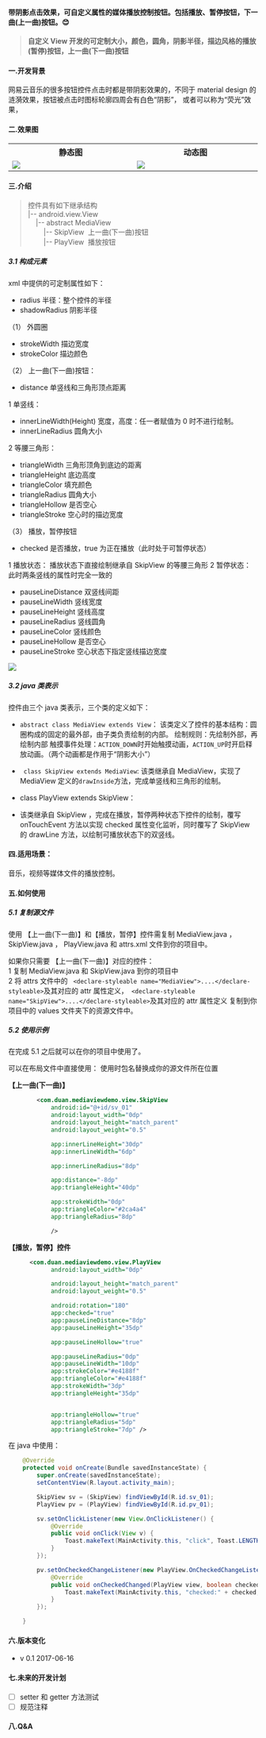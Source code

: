 ﻿#### 带阴影点击效果，可自定义属性的媒体播放控制按钮。包括播放、暂停按钮，下一曲(上一曲)按钮。:blush:

>**自定义 View 开发的可定制大小，颜色，圆角，阴影半径，描边风格的播放(暂停)按钮，上一曲(下一曲)按钮**

#### 一.开发背景
网易云音乐的很多按钮控件点击时都是带阴影效果的，不同于 material design 的涟漪效果，按钮被点击时图标轮廓四周会有白色“阴影”， 或者可以称为“荧光”效果，

#### 二.效果图
<table align="center">
<tr>
<th align="center">静态图</th>
<th align="center">动态图</th>
</tr>
<tr>
<td width="350"><img src="https://raw.githubusercontent.com/DuanJiaNing/MediaView/master/screenshort1.png" ></td>
<td width="350"><img src="https://raw.githubusercontent.com/DuanJiaNing/MediaView/master/screenshort.gif"></td>
</tr>
</table>

#### 三.介绍
> 控件具有如下继承结构<br>
> |-- android.view.View<br>
> &nbsp;&nbsp;&nbsp;&nbsp;|-- abstract MediaView<br>
> &nbsp;&nbsp;&nbsp;&nbsp;&nbsp;&nbsp;&nbsp;&nbsp;|-- SkipView&nbsp;&nbsp;上一曲(下一曲)按钮<br>
> &nbsp;&nbsp;&nbsp;&nbsp;&nbsp;&nbsp;&nbsp;&nbsp;|-- PlayView&nbsp;&nbsp;播放按钮<br>
##### 3.1 构成元素

xml 中提供的可定制属性如下：

- radius 半径：整个控件的半径
- shadowRadius 阴影半径

（1） 外圆圈

- strokeWidth 描边宽度
- strokeColor 描边颜色


（2） 上一曲(下一曲)按钮：

- distance 单竖线和三角形顶点距离

1 单竖线：

- innerLineWidth(Height) 宽度，高度：任一者赋值为 0 时不进行绘制。
- innerLineRadius 圆角大小

2 等腰三角形：

- triangleWidth 三角形顶角到底边的距离
- triangleHeight 底边高度
- triangleColor 填充颜色
- triangleRadius 圆角大小
- triangleHollow 是否空心
- triangleStroke 空心时的描边宽度

（3） 播放，暂停按钮

- checked 是否播放，true 为正在播放（此时处于可暂停状态）

1 播放状态：
播放状态下直接绘制继承自 SkipView 的等腰三角形
2 暂停状态：此时两条竖线的属性时完全一致的

- pauseLineDistance 双竖线间距
- pauseLineWidth 竖线宽度
- pauseLineHeight 竖线高度
- pauseLineRadius 竖线圆角
- pauseLineColor 竖线颜色
- pauseLineHollow 是否空心
- pauseLineStroke 空心状态下指定竖线描边宽度

![](https://raw.githubusercontent.com/DuanJiaNing/MediaView/master/anyic.jpg)

##### 3.2 java 类表示
控件由三个 java 类表示，三个类的定义如下：

- `abstract class MediaView extends View`：
该类定义了控件的基本结构：圆圈构成的固定的最外部，由子类负责绘制的内部。
绘制规则：先绘制外部，再绘制内部
触摸事件处理：`ACTION_DOWN`时开始触摸动画，`ACTION_UP`时开启释放动画。（两个动画都是作用于“阴影大小”）

- ` class SkipView extends MediaView`:
该类继承自 MediaView，实现了 MediaView 定义的`drawInside`方法，完成单竖线和三角形的绘制。

- class PlayView extends SkipView：
- 该类继承自 SkipView ，完成在播放，暂停两种状态下控件的绘制，覆写 onTouchEvent 方法以实现 checked 属性变化监听，同时覆写了 SkipView 的 drawLine 方法，以绘制可播放状态下的双竖线。

#### 四.适用场景：

音乐，视频等媒体文件的播放控制。

#### 五.如何使用
##### 5.1 复制源文件

使用 【上一曲(下一曲)】和【播放，暂停】控件需复制 MediaView.java ， SkipView.java ， PlayView.java 和 attrs.xml 文件到你的项目中。

如果你只需要 【上一曲(下一曲)】对应的控件：<br>
1 复制 MediaView.java 和 SkipView.java 到你的项目中<br>
2 将 attrs 文件中的 ` <declare-styleable name="MediaView">....</declare-styleable>`及其对应的 attr 属性定义，` <declare-styleable name="SkipView">....</declare-styleable>`及其对应的 attr 属性定义 复制到你项目中的 values 文件夹下的资源文件中。

##### 5.2 使用示例
在完成 5.1 之后就可以在你的项目中使用了。

可以在布局文件中直接使用：
使用时包名替换成你的源文件所在位置

**【上一曲(下一曲)】**
```xml
        <com.duan.mediaviewdemo.view.SkipView
            android:id="@+id/sv_01"
            android:layout_width="0dp"
            android:layout_height="match_parent"
            android:layout_weight="0.5"

            app:innerLineHeight="30dp"
            app:innerLineWidth="6dp"

            app:innerLineRadius="8dp"

            app:distance="-8dp"
            app:triangleHeight="40dp"

            app:strokeWidth="0dp"
            app:triangleColor="#2ca4a4"
            app:triangleRadius="8dp"

            />
```

**【播放，暂停】控件**
``` xml
      <com.duan.mediaviewdemo.view.PlayView
            android:layout_width="0dp"

            android:layout_height="match_parent"
            android:layout_weight="0.5"

            android:rotation="180"
            app:checked="true"
            app:pauseLineDistance="8dp"
            app:pauseLineHeight="35dp"

            app:pauseLineHollow="true"

            app:pauseLineRadius="0dp"
            app:pauseLineWidth="10dp"
            app:strokeColor="#e4188f"
            app:triangleColor="#e4188f"
            app:strokeWidth="3dp"
            app:triangleHeight="35dp"


            app:triangleHollow="true"
            app:triangleRadius="5dp"
            app:triangleStroke="7dp" />
```
在 java 中使用：
```java
    @Override
    protected void onCreate(Bundle savedInstanceState) {
        super.onCreate(savedInstanceState);
        setContentView(R.layout.activity_main);

        SkipView sv = (SkipView) findViewById(R.id.sv_01);
        PlayView pv = (PlayView) findViewById(R.id.pv_01);

        sv.setOnClickListener(new View.OnClickListener() {
            @Override
            public void onClick(View v) {
                Toast.makeText(MainActivity.this, "click", Toast.LENGTH_SHORT).show();
            }
        });

        pv.setOnCheckedChangeListener(new PlayView.OnCheckedChangeListener() {
            @Override
            public void onCheckedChanged(PlayView view, boolean checked) {
                Toast.makeText(MainActivity.this, "checked:" + checked, Toast.LENGTH_SHORT).show();
            }
        });

    }
```

#### 六.版本变化
- v 0.1 2017-06-16

#### 七.未来的开发计划
- [ ] setter 和 getter 方法测试
- [ ] 规范注释
#### 八.Q&A

